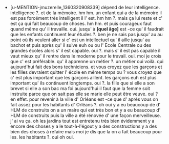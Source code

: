  * [u-MENTION-jmuzerelle_1360320908339]
	dépend de leur intelligence.
	 intelligence ?.
	 et de la mémoire.
	 hm hm.
	 un enfant qui a de la mémoire il est pas forcément très intelligent il l' est.
	 hm hm ?.
	 mais ça lui reste et c' est ça qui fait beaucoup de choses.
	 hm hm.
	 et puis courageux faut quand même qu' il travaille.
	 oui.
	 jusqu' à **[quel âge]** est -ce qu' il faudrait que les enfants continuent leur études ?.
	 ben je ne sais pas jusqu' au au point où ils veulent aller si c' est un intellectuel qu' il aille jusqu' au bachot et puis après qu' il suive euh ou ou l' Ecole Centrale ou des grandes écoles alors s' il est capable.
	 oui ?.
	 mais s' il est pas capable il vaut mieux qu' il rentre dans le moderne pour le travail.
	 oui.
	 moi je crois que c' est préférable.
	 qu' il apprenne un métier ?.
	 un métier oui voilà.
	 qui aujourd'hui fait des bons techniciens.
	 et vous croyez que les garçons et les filles devraient quitter l' école en même temps ou ? vous croyez que c' est plus important que les garçons aillent.
	 les garçons euh est plus important qu' ils continuent longtemps.
	 oui ?.
	 la fille que si elle a son brevet si elle a son bac ma foi aujourd'hui il faut que la femme soit instruite parce que on sait pas elle se marie elle peut être veuve.
	 oui ? en effet.
	 pour revenir à la ville d' Orléans est -ce que d' après vous on fait assez pour les habitants d' Orléans ?.
	 oh oui y a eu beaucoup de d' HLM de construits on a un maire qui est très bon et y a eu beaucoup d' HLM de construits puis la ville a été rénovée d' une façon merveilleuse.
	 j' ai vu ça.
	 oh les jardins tout est entretenu très bien évidemment y a encore des choses y a le tout-à-l'égout y a des constructions y a des bien des choses à refaire mais moi je dis que la on a fait beaucoup pour les.
	 les habitants ?.
	 oui oh oui.
	
